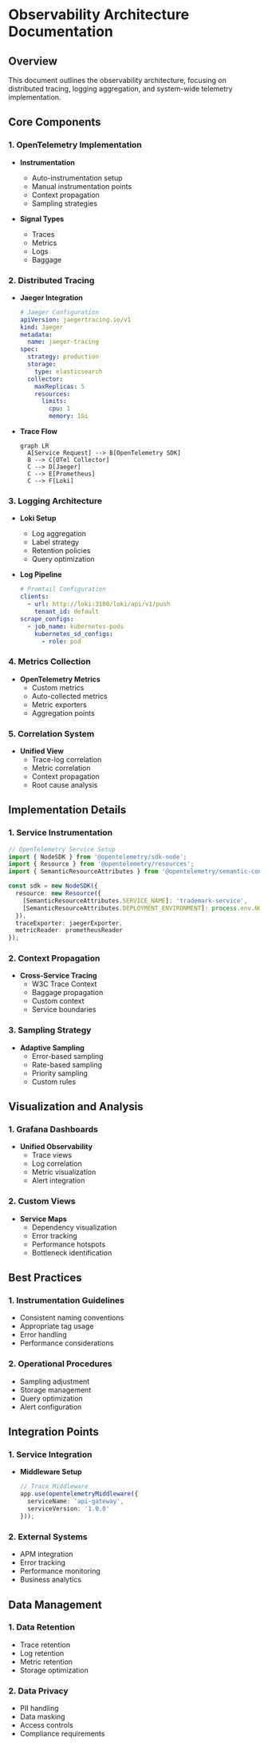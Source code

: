 # Observability Architecture Documentation

## Overview
This document outlines the observability architecture, focusing on distributed tracing, logging aggregation, and system-wide telemetry implementation.

## Core Components

### 1. OpenTelemetry Implementation
- **Instrumentation**
  - Auto-instrumentation setup
  - Manual instrumentation points
  - Context propagation
  - Sampling strategies

- **Signal Types**
  - Traces
  - Metrics
  - Logs
  - Baggage

### 2. Distributed Tracing
- **Jaeger Integration**
  ```yaml
  # Jaeger Configuration
  apiVersion: jaegertracing.io/v1
  kind: Jaeger
  metadata:
    name: jaeger-tracing
  spec:
    strategy: production
    storage:
      type: elasticsearch
    collector:
      maxReplicas: 5
      resources:
        limits:
          cpu: 1
          memory: 1Gi
  ```

- **Trace Flow**
  ```mermaid
  graph LR
    A[Service Request] --> B[OpenTelemetry SDK]
    B --> C[OTel Collector]
    C --> D[Jaeger]
    C --> E[Prometheus]
    C --> F[Loki]
  ```

### 3. Logging Architecture
- **Loki Setup**
  - Log aggregation
  - Label strategy
  - Retention policies
  - Query optimization

- **Log Pipeline**
  ```yaml
  # Promtail Configuration
  clients:
    - url: http://loki:3100/loki/api/v1/push
      tenant_id: default
  scrape_configs:
    - job_name: kubernetes-pods
      kubernetes_sd_configs:
        - role: pod
  ```

### 4. Metrics Collection
- **OpenTelemetry Metrics**
  - Custom metrics
  - Auto-collected metrics
  - Metric exporters
  - Aggregation points

### 5. Correlation System
- **Unified View**
  - Trace-log correlation
  - Metric correlation
  - Context propagation
  - Root cause analysis

## Implementation Details

### 1. Service Instrumentation
```typescript
// OpenTelemetry Service Setup
import { NodeSDK } from '@opentelemetry/sdk-node';
import { Resource } from '@opentelemetry/resources';
import { SemanticResourceAttributes } from '@opentelemetry/semantic-conventions';

const sdk = new NodeSDK({
  resource: new Resource({
    [SemanticResourceAttributes.SERVICE_NAME]: 'trademark-service',
    [SemanticResourceAttributes.DEPLOYMENT_ENVIRONMENT]: process.env.NODE_ENV
  }),
  traceExporter: jaegerExporter,
  metricReader: prometheusReader
});
```

### 2. Context Propagation
- **Cross-Service Tracing**
  - W3C Trace Context
  - Baggage propagation
  - Custom context
  - Service boundaries

### 3. Sampling Strategy
- **Adaptive Sampling**
  - Error-based sampling
  - Rate-based sampling
  - Priority sampling
  - Custom rules

## Visualization and Analysis

### 1. Grafana Dashboards
- **Unified Observability**
  - Trace views
  - Log correlation
  - Metric visualization
  - Alert integration

### 2. Custom Views
- **Service Maps**
  - Dependency visualization
  - Error tracking
  - Performance hotspots
  - Bottleneck identification

## Best Practices

### 1. Instrumentation Guidelines
- Consistent naming conventions
- Appropriate tag usage
- Error handling
- Performance considerations

### 2. Operational Procedures
- Sampling adjustment
- Storage management
- Query optimization
- Alert configuration

## Integration Points

### 1. Service Integration
- **Middleware Setup**
  ```typescript
  // Trace Middleware
  app.use(opentelemetryMiddleware({
    serviceName: 'api-gateway',
    serviceVersion: '1.0.0'
  }));
  ```

### 2. External Systems
- APM integration
- Error tracking
- Performance monitoring
- Business analytics

## Data Management

### 1. Data Retention
- Trace retention
- Log retention
- Metric retention
- Storage optimization

### 2. Data Privacy
- PII handling
- Data masking
- Access controls
- Compliance requirements
